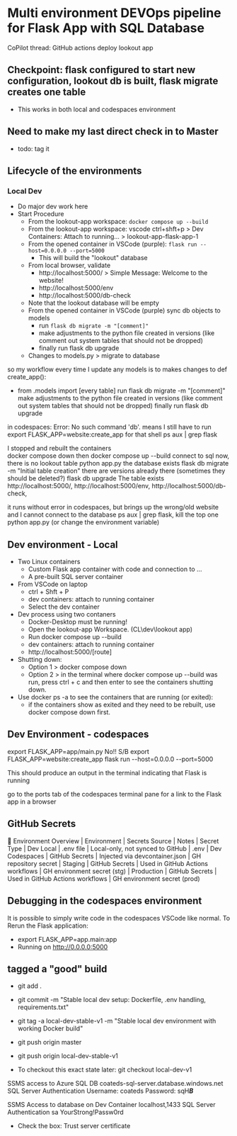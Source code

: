 # Multi environment DEVOps pipeline for Flask App with SQL Database

CoPilot thread:  GitHub actions deploy lookout app

## Checkpoint: flask configured to start new configuration, lookout db is built, flask migrate creates one table
- This works in both local and codespaces environment

## Need to make my last direct check in to Master
  - todo: tag it

## Lifecycle of the environments

### Local Dev
- Do major dev work here
- Start Procedure
  - From the lookout-app workspace: `docker compose up --build`
  - From the lookout-app workspace: vscode ctrl+shft+p > Dev Containers: Attach to running...  > lookout-app-flask-app-1
  - From the opened container in VSCode (purple): `flask run --host=0.0.0.0 --port=5000`
    - This will build the "lookout" database
  - From local browser, validate
    - http://localhost:5000/ > Simple Message:  Welcome to the website!
    - http://localhost:5000/env
    - http://localhost:5000/db-check
  - Note that the lookout database will be empty
  - From the opened container in VSCode (purple) sync db objects to models
    - run `flask db migrate -m "[comment]"`
    - make adjustments to the python file created in versions (like comment out system tables that should not be dropped)
    - finally run flask db upgrade
  - Changes to models.py > migrate to database



so my workflow every time I update any models is to makes changes to def create_app():
- from .models import [every table] 
run flask db migrate -m "[comment]" 
make adjustments to the python file created in versions (like comment out system tables that should not be dropped) 
finally run flask db upgrade

in codespaces: Error: No such command 'db'. means I still have to run export FLASK_APP=website:create_app for that shell
ps aux | grep flask

I stopped and rebuilt the containers  
docker compose down 
then docker compose up --build 
connect to sql now, there is no lookout table
python app.py
the database exists
flask db migrate -m "Initial table creation"
	there are versions already there (sometimes they should be deleted?)
flask db upgrade
The table exists
http://localhost:5000/, http://localhost:5000/env, http://localhost:5000/db-check, 


it runs without error in codespaces, but brings up the wrong/old website and I cannot connect to the database
ps aux | grep flask, kill the top one
python app.py (or change the environment variable)





## Dev environment - Local
- Two Linux containers
  - Custom Flask app container with code and connection to ...
  - A pre-built SQL server container
- From VSCode on laptop
  - ctrl + Shft + P
  - dev containers: attach to running container
  - Select the dev container
- Dev process using two contaners
  - Docker-Desktop must be running!
  - Open the lookout-app Workspace. (CL\dev\lookout app)
  - Run docker compose up --build
  - dev containers: attach to running container
  - http://localhost:5000/[route]
- Shutting down:
  - Option 1 > docker compose down
  - Option 2 > in the terminal where docker compose up --build was run, press ctrl + c and then enter to see the containers shutting down.
- Use docker ps -a to see the containers that are running (or exited):
  - if the containers show as exited and they need to be rebuilt, use docker compose down first.

## Dev Environment - codespaces
export FLASK_APP=app/main.py  No!!  S/B export FLASK_APP=website:create_app
flask run --host=0.0.0.0 --port=5000

This should produce an output in the terminal indicating that Flask is running

go to the ports tab of the codespaces terminal pane
for a link to the Flask app in a browser

## GitHub Secrets

🧭 Environment Overview
| Environment    | Secrets Source | Notes                            | Secret Type
| Dev Local      | .env file      | Local-only, not synced to GitHub | .env
| Dev Codespaces | GitHub Secrets | Injected via devcontainer.json   | GH repository secret
| Staging        | GitHub Secrets | Used in GitHub Actions workflows | GH environment secret (stg)
| Production     | GitHub Secrets | Used in GitHub Actions workflows | GH environment secret (prod)


## Debugging in the codespaces environment
It is possible to simply write code in the codespaces VSCode like normal. To Rerun the Flask application:
- export FLASK_APP=app.main:app
- Running on http://0.0.0.0:5000



## tagged a "good" build
- git add .
- git commit -m "Stable local dev setup: Dockerfile, .env handling, requirements.txt"
- git tag -a local-dev-stable-v1 -m "Stable local dev environment with working Docker build"
- git push origin master
- git push origin local-dev-stable-v1

- To checkout this exact state later: git checkout local-dev-v1


SSMS access to Azure SQL DB
coateds-sql-server.database.windows.net
SQL Server Authentication
Username: coateds
Password: sqH***B***

SSMS Access to database on Dev Container
localhost,1433
SQL Server Authentication
sa
YourStrong!Passw0rd
- Check the box: Trust server certificate

